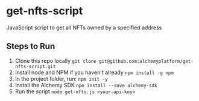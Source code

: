 # get-nfts-script
JavaScript script to get all NFTs owned by a specified address

## Steps to Run

1. Clone this repo locally 
`git clone git@github.com:alchemyplatform/get-nfts-script.git`
2. Install node and NPM if you haven't already
`npm install -g npm`
3. In the project folder, run:
`npm init -y`
3. Install the Alchemy SDK
`npm install --save alchemy-sdk`
4. Run the script
`node get-nfts.js <your-api-key>`